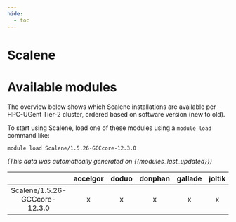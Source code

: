 ```yaml
---
hide:
  - toc
---
```


Scalene
=======

# Available modules


The overview below shows which Scalene installations are available per HPC-UGent Tier-2 cluster, ordered based on software version (new to old).

To start using Scalene, load one of these modules using a `module load` command like:

```shell
module load Scalene/1.5.26-GCCcore-12.3.0
```

*(This data was automatically generated on {{modules_last_updated}})*  

| |accelgor|doduo|donphan|gallade|joltik|shinx|skitty|
| :---: | :---: | :---: | :---: | :---: | :---: | :---: | :---: |
|Scalene/1.5.26-GCCcore-12.3.0|x|x|x|x|x|x|x|
